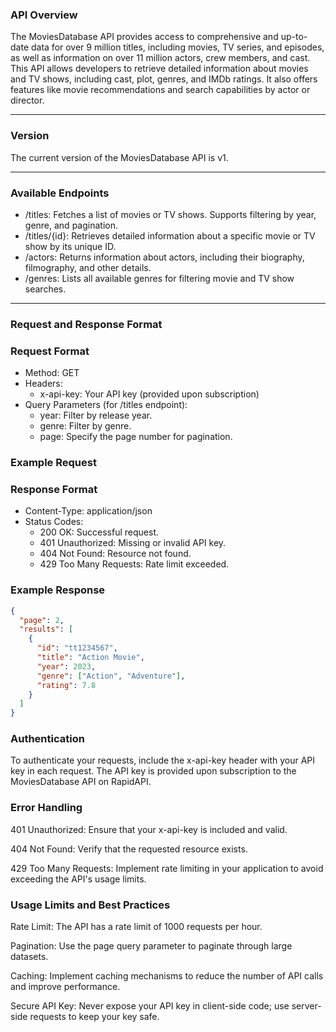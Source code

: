 ### API Overview

The MoviesDatabase API provides access to comprehensive and up-to-date data for over 9 million titles, including movies, TV series, and episodes, as well as information on over 11 million actors, crew members, and cast. This API allows developers to retrieve detailed information about movies and TV shows, including cast, plot, genres, and IMDb ratings. It also offers features like movie recommendations and search capabilities by actor or director.

-----

### Version

The current version of the MoviesDatabase API is v1.

-----

### Available Endpoints

  - /titles: Fetches a list of movies or TV shows. Supports filtering by year, genre, and pagination.
  - /titles/{id}: Retrieves detailed information about a specific movie or TV show by its unique ID.
  - /actors: Returns information about actors, including their biography, filmography, and other details.
  - /genres: Lists all available genres for filtering movie and TV show searches.

-----

### Request and Response Format

### Request Format

  - Method: GET
  - Headers:
      - x-api-key: Your API key (provided upon subscription)
  - Query Parameters (for /titles endpoint):
      - year: Filter by release year.
      - genre: Filter by genre.
      - page: Specify the page number for pagination.

### Example Request

### Response Format

  - Content-Type: application/json
  - Status Codes:
      - 200 OK: Successful request.
      - 401 Unauthorized: Missing or invalid API key.
      - 404 Not Found: Resource not found.
      - 429 Too Many Requests: Rate limit exceeded.

### Example Response

```json
{
  "page": 2,
  "results": [
    {
      "id": "tt1234567",
      "title": "Action Movie",
      "year": 2023,
      "genre": ["Action", "Adventure"],
      "rating": 7.8
    }
  ]
}
```

### Authentication

To authenticate your requests, include the x-api-key header with your API key in each request. The API key is provided upon subscription to the MoviesDatabase API on RapidAPI.

### Error Handling

401 Unauthorized: Ensure that your x-api-key is included and valid.

404 Not Found: Verify that the requested resource exists.

429 Too Many Requests: Implement rate limiting in your application to avoid exceeding the API's usage limits.

### Usage Limits and Best Practices

Rate Limit: The API has a rate limit of 1000 requests per hour.

Pagination: Use the page query parameter to paginate through large datasets.

Caching: Implement caching mechanisms to reduce the number of API calls and improve performance.

Secure API Key: Never expose your API key in client-side code; use server-side requests to keep your key safe.